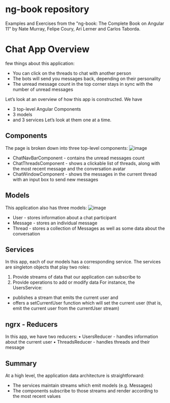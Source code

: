 # ng-book repository
Examples and Exercises from the "ng-book: The Complete Book on Angular 11" by Nate Murray, Felipe Coury, Ari Lerner and Carlos Taborda.

# Chat App Overview
few things about this application:
- You can click on the threads to chat with another person
- The bots will send you messages back, depending on their personality
- The unread message count in the top corner stays in sync with the number of unread messages

Let’s look at an overview of how this app is constructed. We have
- 3 top-level Angular Components
- 3 models
- and 3 services
Let’s look at them one at a time.

## Components
The page is broken down into three top-level components:
![image](https://user-images.githubusercontent.com/46129649/178409050-ca9a0905-0df7-47c8-9a86-8e02b1d8afac.png)

- ChatNavBarComponent - contains the unread messages count
- ChatThreadsComponent - shows a clickable list of threads, along with the most recent message and the conversation avatar
- ChatWindowComponent - shows the messages in the current thread with an input box to send new messages

## Models
This application also has three models:
![image](https://user-images.githubusercontent.com/46129649/178409082-258eca99-0b91-4428-8a1c-b046f6ca7e4a.png)

- User - stores information about a chat participant
- Message - stores an individual message
- Thread - stores a collection of Messages as well as some data about the
conversation
## Services
In this app, each of our models has a corresponding service. The services are singleton
objects that play two roles:

1. Provide streams of data that our application can subscribe to
2. Provide operations to add or modify data
For instance, the UsersService:
- publishes a stream that emits the current user and
- offers a setCurrentUser function which will set the current user (that is, emit
the current user from the currentUser stream)

## ngrx - Reducers
In this app, we have two reducers:
• UsersReducer - handles information about the current user
• ThreadsReducer - handles threads and their message

## Summary
At a high level, the application data architecture is straightforward:
- The services maintain streams which emit models (e.g. Messages)
- The components subscribe to those streams and render according to the most
recent values

